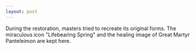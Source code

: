 ```yaml
---
layout: post
---
```


During the restoration, masters tried to recreate its original forms. The miraculous icon "Lifebearing Spring" and the healing image of Great Martyr Panteleimon are kept here.
